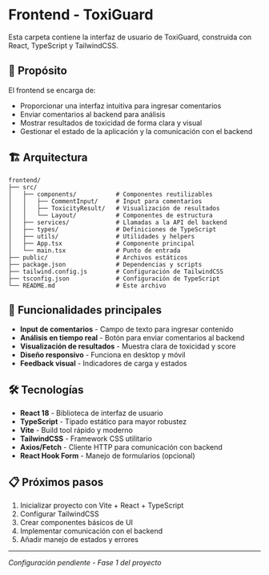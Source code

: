 # Frontend - ToxiGuard

Esta carpeta contiene la interfaz de usuario de ToxiGuard, construida con React, TypeScript y TailwindCSS.

## 🎯 Propósito

El frontend se encarga de:

- Proporcionar una interfaz intuitiva para ingresar comentarios
- Enviar comentarios al backend para análisis
- Mostrar resultados de toxicidad de forma clara y visual
- Gestionar el estado de la aplicación y la comunicación con el backend

## 🏗 Arquitectura

```
frontend/
├── src/
│   ├── components/           # Componentes reutilizables
│   │   ├── CommentInput/     # Input para comentarios
│   │   ├── ToxicityResult/   # Visualización de resultados
│   │   └── Layout/           # Componentes de estructura
│   ├── services/             # Llamadas a la API del backend
│   ├── types/                # Definiciones de TypeScript
│   ├── utils/                # Utilidades y helpers
│   ├── App.tsx               # Componente principal
│   └── main.tsx              # Punto de entrada
├── public/                   # Archivos estáticos
├── package.json              # Dependencias y scripts
├── tailwind.config.js        # Configuración de TailwindCSS
├── tsconfig.json             # Configuración de TypeScript
└── README.md                 # Este archivo
```

## 🚀 Funcionalidades principales

- **Input de comentarios** - Campo de texto para ingresar contenido
- **Análisis en tiempo real** - Botón para enviar comentarios al backend
- **Visualización de resultados** - Muestra clara de toxicidad y score
- **Diseño responsivo** - Funciona en desktop y móvil
- **Feedback visual** - Indicadores de carga y estados

## 🛠 Tecnologías

- **React 18** - Biblioteca de interfaz de usuario
- **TypeScript** - Tipado estático para mayor robustez
- **Vite** - Build tool rápido y moderno
- **TailwindCSS** - Framework CSS utilitario
- **Axios/Fetch** - Cliente HTTP para comunicación con backend
- **React Hook Form** - Manejo de formularios (opcional)

## 📋 Próximos pasos

1. Inicializar proyecto con Vite + React + TypeScript
2. Configurar TailwindCSS
3. Crear componentes básicos de UI
4. Implementar comunicación con el backend
5. Añadir manejo de estados y errores

---

_Configuración pendiente - Fase 1 del proyecto_
